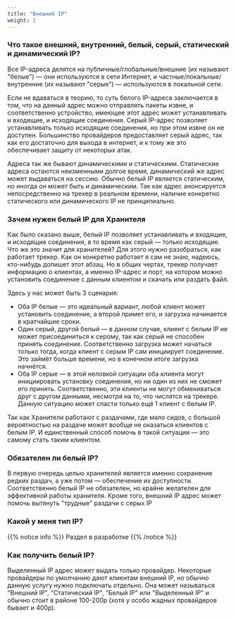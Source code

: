 ```yaml
---
title: "Внешний IP"
weight: 1
---
```


### Что такое внешний, внутренний, белый, серый, статический и динамический IP?
Все IP-адреса делятся на публичные/глобальные/внешние (их называют "белые") — они используются в сети Интернет, и частные/локальные/внутренние (их называют "серые") — используются в локальной сети.

Если не вдаваться в теорию, то суть белого IP-адреса заключается в том, что на данный адрес можно отправлять пакеты извне, и соответственно устройство, имеющее этот адрес может устанавливать и входящие, и исходящие соединения. Серый IP-адрес позволяет устанавливать только исходящие соединения, но при этом извне он не доступен. Большинство провайдеров предоставляет серый адрес, так как его достаточно для выхода в интернет, и к тому же это обеспечивает защиту от некоторых атак.

Адреса так же бывают динамическими и статическими. Статические адреса остаются неизменными долгое время, динамический же адрес может выдаваться на сессию. Обычно белый IP является статическим, но иногда он может быть и динамическим. Так как адрес анонсируется непосредственно на трекер в реальном времени, наличие конкретно статического или динамического IP не принципиально.

### Зачем нужен белый IP для Хранителя
Как было сказано выше, белый IP позволяет устанавливать и входящие, и исходящие соединения, в то время как серый — только исходящие. Что же это значит для хранителей? Для этого нужно разобраться, как работает трекер. Как он конкретно работает я сам не знаю, надеюсь, кто-нибудь допишет этот абзац. Но в общих чертах, трекер получает информацию о клиентах, а именно IP-адрес и порт, на котором можно установить соединение с данным клиентом и скачать или раздать файл.

Здесь у нас может быть 3 сценария:
* Оба IP белые — это идеальный вариант, любой клиент может установить соединение, а второй примет его, и загрузка начинается в кратчайшие сроки.
* Один серый, другой белый — в данном случае, клиент с белым IP не может присоединиться к серому, так как серый не способен принять соединение. Соответственно загрузка может начаться только тогда, когда клиент с серым IP сам инициирует соединение. Это займёт больше времени, но в конечном итоге загрузка начнётся.
* Оба IP серые — в этой неловкой ситуации оба клиента могут инициировать установку соединения, но ни один из них не сможет его принять. Соответственно, эти клиенты не могут обмениваться друг с другом данными, несмотря на то, что числятся на трекере. Данную ситуацию может спасти только ещё 1 клиент с белым IP.

Так как Хранители работают с раздачами, где мало сидов, с большой вероятностью на раздаче может вообще не оказаться клиентов с белым IP. И единственный способ помочь в такой ситуации — это самому стать таким клиентом.

### Обязателен ли белый IP?

В первую очередь целью хранителей является именно сохранение редких раздач, а уже потом — обеспечение их доступности. Соответственно белый IP не обязателен, но крайне желателен для эффективной работы хранителя. Кроме того, внешний IP адрес может помочь вытянуть "трудные" раздачи с серых IP

### Какой у меня тип IP?

{{% notice info %}}
Раздел в разработке
{{% /notice %}}


### Как получить белый IP?

Выделенный IP адрес может выдать только провайдер. Некоторые провайдеры по умолчанию дают клиентам внешний IP, но обычно данную услугу нужно подключать отдельно. Она может называться "Внешний IP", "Статический IP", "Белый IP" или "Выделенный IP" и обычно стоит в районе 100-200р (хотя у особо жадных провайдеров бывает и 400р).
